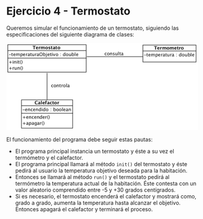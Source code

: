 # Ejercicio 4 - Termostato

Queremos simular el funcionamiento de un termostato, siguiendo las especificaciones del siguiente diagrama de clases:

![](termostato.png)

El funcionamiento del programa debe seguir estas pautas:

- El programa principal instancia un termostato y éste a su vez el termómetro y el calefactor.
- El programa principal llamará al método `init()` del termostato y éste pedirá al usuario la temperatura objetivo deseada para la habitación.
- Entonces se llamará al método `run()` y el termostato pedirá al termómetro la temperatura actual de la habitación. Éste contesta con un valor aleatorio comprendido entre -5 y +30 grados centígrados. 
- Si es necesario, el termostato encenderá el calefactor y mostrará como, grado a grado, aumenta la temperatura hasta alcanzar el objetivo. Entonces apagará el calefactor y terminará el proceso.
